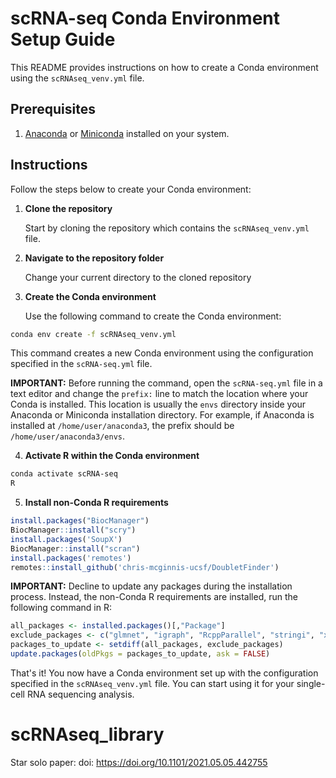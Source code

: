 # scRNA-seq Conda Environment Setup Guide

This README provides instructions on how to create a Conda environment using the `scRNAseq_venv.yml` file. 

## Prerequisites

1. [Anaconda](https://www.anaconda.com/products/distribution) or [Miniconda](https://docs.conda.io/en/latest/miniconda.html) installed on your system.

## Instructions

Follow the steps below to create your Conda environment:

1. **Clone the repository**

   Start by cloning the repository which contains the `scRNAseq_venv.yml` file. 


2. **Navigate to the repository folder**

   Change your current directory to the cloned repository


3. **Create the Conda environment**

   Use the following command to create the Conda environment:
   
```bash
conda env create -f scRNAseq_venv.yml
```


   This command creates a new Conda environment using the configuration specified in the `scRNA-seq.yml` file.

   **IMPORTANT:** Before running the command, open the `scRNA-seq.yml` file in a text editor and change the `prefix:` line to match the location where your Conda is installed. This      location is usually the `envs` directory inside your Anaconda or Miniconda installation directory. For example, if Anaconda is installed at `/home/user/anaconda3`, the prefix          should be `/home/user/anaconda3/envs`.

4. **Activate R within the Conda environment**
```bash
conda activate scRNA-seq
R
```
5. **Install non-Conda R requirements**

```R
install.packages("BiocManager")
BiocManager::install("scry")
install.packages('SoupX')
BiocManager::install("scran")
install.packages('remotes')
remotes::install_github('chris-mcginnis-ucsf/DoubletFinder')
```
   **IMPORTANT:** Decline to update any packages during the installation process. Instead, the non-Conda R requirements are installed, run the following command in R:

```R
all_packages <- installed.packages()[,"Package"]
exclude_packages <- c("glmnet", "igraph", "RcppParallel", "stringi", "xml2")
packages_to_update <- setdiff(all_packages, exclude_packages)
update.packages(oldPkgs = packages_to_update, ask = FALSE)
```

That's it! You now have a Conda environment set up with the configuration specified in the `scRNAseq_venv.yml` file. You can start using it for your single-cell RNA sequencing analysis.


# scRNAseq_library
Star solo paper: doi: https://doi.org/10.1101/2021.05.05.442755
